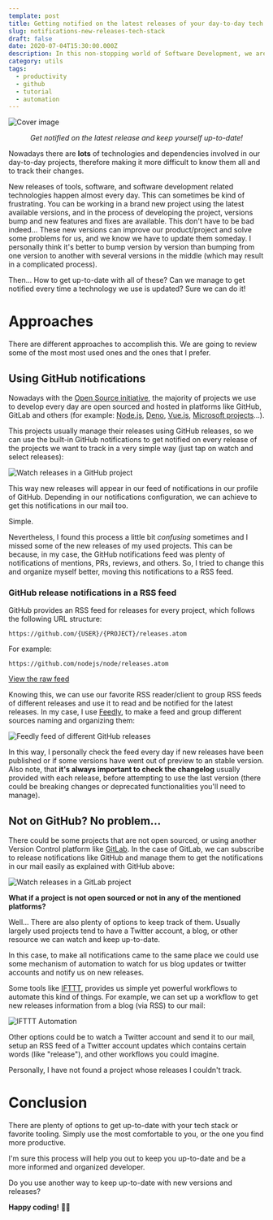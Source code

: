```yaml
---
template: post
title: Getting notified on the latest releases of your day-to-day tech stack
slug: notifications-new-releases-tech-stack
draft: false
date: 2020-07-04T15:30:00.000Z
description: In this non-stopping world of Software Development, we are in need to know the latest updates, improvements and fixes in the tech stack we use everyday. Knowing the latest updates of our used technologies, provide us more advantage in case of making decisions, keeping our projects up-to-date and getting the most out of them. Because of this, we normally are interested to get track of them and be up-to-date. In this post we are reviewing some techniques to automate this process.
category: utils
tags:
  - productivity
  - github
  - tutorial
  - automation
---
```

![Cover image](./images/notifications-new-releases-tech-stack/github_release.png)
<div align="center"><em>Get notified on the latest release and keep yourself up-to-date!</em></div>

Nowadays there are **lots** of technologies and dependencies involved in our day-to-day projects, therefore making it more difficult to know them all and to track their changes.

New releases of tools, software, and software development related technologies happen almost every day. This can sometimes be kind of frustrating. You can be working in a brand new project using the latest available versions, and in the process of developing the project, versions bump and new features and fixes are available. This don't have to be bad indeed... These new versions can improve our product/project and solve some problems for us, and we know we have to update them someday. I personally think it's better to bump version by version than bumping from one version to another with several versions in the middle (which may result in a complicated process).

Then... How to get up-to-date with all of these? Can we manage to get notified every time a technology we use is updated? Sure we can do it!

# Approaches

There are different approaches to accomplish this. We are going to review some of the most most used ones and the ones that I prefer.

## Using GitHub notifications

Nowadays with the [Open Source initiative](https://opensource.org/), the majority of projects we use to develop every day are open sourced and hosted in platforms like GitHub, GitLab and others (for example: [Node.js](https://github.com/nodejs/node), [Deno](https://github.com/denoland/deno), [Vue.js](https://github.com/vuejs/vue), [Microsoft projects](https://github.com/microsoft)...).

This projects usually manage their releases using GitHub releases, so we can use the built-in GitHub notifications to get notified on every release of the projects we want to track in a very simple way (just tap on watch and select releases):

![Watch releases in a GitHub project](./images/notifications-new-releases-tech-stack/github_releases_notifications.png)

This way new releases will appear in our feed of notifications in our profile of GitHub. Depending in our notifications configuration, we can achieve to get this notifications in our mail too.

Simple.

Nevertheless, I found this process a little bit *confusing* sometimes and I missed some of the new releases of my used projects. This can be because, in my case, the GitHub notifications feed was plenty of notifications of mentions, PRs, reviews, and others. So, I tried to change this and organize myself better, moving this notifications to a RSS feed.


### GitHub release notifications in a RSS feed

GitHub provides an RSS feed for releases for every project, which follows the following URL structure:

`https://github.com/{USER}/{PROJECT}/releases.atom`

For example:

`https://github.com/nodejs/node/releases.atom`

[View the raw feed](https://github.com/nodejs/node/releases.atom)

Knowing this, we can use our favorite RSS reader/client to group RSS feeds of different releases and use it to read and be notified for the latest releases.
In my case, I use [Feedly](https://feedly.com/), to make a feed and group different sources naming and organizing them:

![Feedly feed of different GitHub releases](./images/notifications-new-releases-tech-stack/feedly_github_releases_notifications.png)

In this way, I personally check the feed every day if new releases have been published or if some versions have went out of preview to an stable version.
Also note, that **it's always important to check the changelog** usually provided with each release, before attempting to use the last version (there could be breaking changes or deprecated functionalities you'll need to manage).

## Not on GitHub? No problem...

There could be some projects that are not open sourced, or using another Version Control platform like [GitLab](https://gitlab.com/).
In the case of GitLab, we can subscribe to release notifications like GitHub and manage them to get the notifications in our mail easily as explained with GitHub above:

![Watch releases in a GitLab project](./images/notifications-new-releases-tech-stack/gitlab_releases_notifications.png)

**What if a project is not open sourced or not in any of the mentioned platforms?**

Well... There are also plenty of options to keep track of them. Usually largely used projects tend to have a Twitter account, a blog, or other resource we can watch and keep up-to-date.

In this case, to make all notifications came to the same place we could use some mechanism of automation to watch for us blog updates or twitter accounts and notify us on new releases.

Some tools like [IFTTT](https://ifttt.com/), provides us simple yet powerful workflows to automate this kind of things. For example, we can set up a workflow to get new releases information from a blog (via RSS) to our mail:

![IFTTT Automation](./images/notifications-new-releases-tech-stack/ifttt_automation.png)

Other options could be to watch a Twitter account and send it to our mail, setup an RSS feed of a Twitter account updates which contains certain words (like "release"), and other workflows you could imagine.

Personally, I have not found a project whose releases I couldn't track.

# Conclusion

There are plenty of options to get up-to-date with your tech stack or favorite tooling. Simply use the most comfortable to you, or the one you find more productive.

I'm sure this process will help you out to keep you up-to-date and be a more informed and organized developer.

Do you use another way to keep up-to-date with new versions and releases?

**Happy coding!** 🎉🎉
